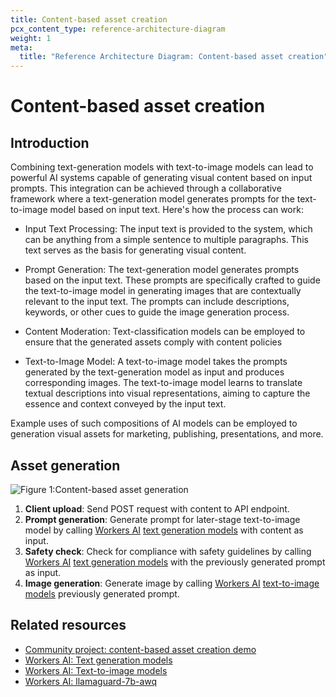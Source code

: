 ```yaml
---
title: Content-based asset creation
pcx_content_type: reference-architecture-diagram
weight: 1
meta:
  title: "Reference Architecture Diagram: Content-based asset creation"
---
```


# Content-based asset creation

## Introduction

Combining text-generation models with text-to-image models can lead to powerful AI systems capable of generating visual content based on input prompts. This integration can be achieved through a collaborative framework where a text-generation model generates prompts for the text-to-image model based on input text. Here's how the process can work:

- Input Text Processing: The input text is provided to the system, which can be anything from a simple sentence to multiple paragraphs. This text serves as the basis for generating visual content.

- Prompt Generation: The text-generation model generates prompts based on the input text. These prompts are specifically crafted to guide the text-to-image model in generating images that are contextually relevant to the input text. The prompts can include descriptions, keywords, or other cues to guide the image generation process.

- Content Moderation: Text-classification models can be employed to ensure that the generated assets comply with content policies

- Text-to-Image Model: A text-to-image model takes the prompts generated by the text-generation model as input and produces corresponding images. The text-to-image model learns to translate textual descriptions into visual representations, aiming to capture the essence and context conveyed by the input text.

Example uses of such compositions of AI models can be employed to generation visual assets for marketing, publishing, presentations, and more.

## Asset generation

![Figure 1:Content-based asset generation](/images/reference-architecture/ai-asset-generation-diagrams/ai-asset-generation.svg "Figure 1: Content-based asset generation")

1. **Client upload**: Send POST request with content to API endpoint.
2. **Prompt generation**: Generate prompt for later-stage text-to-image model by calling [Workers AI](/workers-ai/) [text generation models](/workers-ai/models/#text-generation) with content as input.
3. **Safety check**: Check for compliance with safety guidelines by calling [Workers AI](/workers-ai/) [text generation models](/workers-ai/models/#text-generation) with the previously generated prompt as input.
4. **Image generation**: Generate image by calling [Workers AI](/workers-ai/) [text-to-image models](/workers-ai/models/#text-to-image) previously generated prompt.

## Related resources

- [Community project: content-based asset creation demo](https://auto-asset.pages.dev/)
- [Workers AI: Text generation models](/workers-ai/models/#text-generation)
- [Workers AI: Text-to-image models](/workers-ai/models/#text-to-image)
- [Workers AI: llamaguard-7b-awq](/workers-ai/models/llamaguard-7b-awq/)
